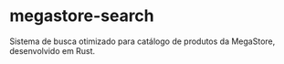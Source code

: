 # megastore-search
Sistema de busca otimizado para catálogo de produtos da MegaStore, desenvolvido em Rust.
